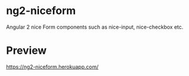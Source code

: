 # ng2-niceform
Angular 2 nice Form components such as nice-input, nice-checkbox etc.

#  Preview
https://ng2-niceform.herokuapp.com/
